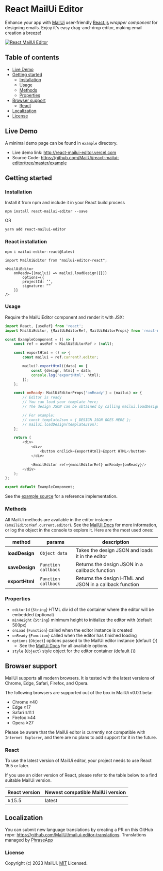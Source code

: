 # React MailUi Editor

Enhance your app with [MailUi](https://mailui.co) user-friendly [React.js](https://react.dev) _wrapper component_ for
designing emails. Enjoy
it's easy drag-and-drop editor, making email creation a breeze!

[![React MailUi Editor](https://camo.envatousercontent.com/c5a07583e98a3019bcdc7b0d5a7c4d0ef8b36e98/68747470733a2f2f63616d6f2e67697468756275736572636f6e74656e742e636f6d2f373737356430323236313637303232613134353334313565316336326165636131316532383530373366663135366563646331616135313662386534656136382f363837343734373037333361326632663664363136393663373536393265363336663266363936643631363736353733326636643631363936633735363932653661373036353637)](https://mailui.co/)

## Table of contents

- [Live Demo](#live-demo)
- [Getting started](#getting-started)
  - [Installation](#installation)
  - [Usage](#usage)
  - [Methods](#methods)
  - [Properties](#properties)
- [Browser support](#browser-support)
  - [React](#react)
- [Localization](#localization)
- [License](#license)

## Live Demo

A minimal demo page can be found in `example` directory.

- Live demo link: http://react-mailui-editor.vercel.com
- Source Code: https://github.com/MailUi/react-mailui-editor/tree/master/example

## Getting started

### Installation

Install it from npm and include it in your React build process

```
npm install react-mailui-editor --save
```

OR

```
yarn add react-mailui-editor
```

### React installation

```
npm i mailui-editor-react@latest
```

```
import MailUiEditor from "mailui-editor-react";

<MailUiEditor
    onReady={(mailui) => mailui.loadDesign({})}
        options={{
        projectId: ‘‘,
        signature: ““
    }}
/>

```

### Usage

Require the MailUiEditor component and render it with JSX:

```javascript
import React, {useRef} from 'react';
import MailUiEditor, {MailUiEditorRef, MailUiEditorProps} from 'react-mailui-editor';

const ExampleComponent = () => {
    const ref = useRef < MailUiEditorRef > (null);

    const exportHtml = () => {
        const mailui = ref.current?.editor;

        mailui?.exportHtml((data) => {
            const {design, html} = data;
            console.log('exportHtml', html);
        });
    };

    const onReady: MailUiEditorProps['onReady'] = (mailui) => {
        // Editor is ready
        // You can load your template here;
        // The design JSON can be obtained by calling mailui.loadDesign(callback) or mailui.exportHtml(callback)

        // For example:
        // const templateJson = { DESIGN JSON GOES HERE };
        // mailui.loadDesign(templateJson);
    };

    return (
        <div>
            <div>
                <button onClick={exportHtml}>Export HTML</button>
            </div>

            <EmailEditor ref={emailEditorRef} onReady={onReady}/>
        </div>
    );
};

export default ExampleComponent;
```

See the [example source](https://github.com/MailUi/react-mailui-editor/blob/master/example/src/basic/index.tsx) for a
reference implementation.

### Methods

All MailUi methods are available in the editor instance (`emailEditorRef.current.editor`). See
the [MailUi Docs](https://docs.mailui.co/) for more information, or log the object in the console to explore it. Here
are the most used ones:

| method         | params              | description                                             |
| -------------- | ------------------- | ------------------------------------------------------- |
| **loadDesign** | `Object data`       | Takes the design JSON and loads it in the editor        |
| **saveDesign** | `Function callback` | Returns the design JSON in a callback function          |
| **exportHtml** | `Function callback` | Returns the design HTML and JSON in a callback function |

### Properties

- `editorId` {`String`} HTML div id of the container where the editor will be embedded (optional)
- `minHeight` {`String`} minimum height to initialize the editor with (default 500px)
- `onLoad` {`Function`} called when the editor instance is created
- `onReady` {`Function`} called when the editor has finished loading
- `options` {`Object`} options passed to the MailUi editor instance (default {})
  - See the [MailUi Docs](https://docs.mailui.co/docs/getting-started#configuration-options) for all available
    options.
- `style` {`Object`} style object for the editor container (default {})

## Browser support

MailUi supports all modern browsers. It is tested with the latest versions of Chrome, Edge, Safari, Firefox, and
Opera.

The following browsers are supported out of the box in MailUi v0.0.1.beta:

- Chrome ≥40
- Edge ≥17
- Safari ≥11.1
- Firefox ≥44
- Opera ≥27

[//]: # '- IE (not supported)'
[//]: # 'If you need to support older browsers, you will need to use React-PDF v6 or v5.'

Please be aware that the MailUi editor is currently not compatible with `Internet Explorer`, and there are no plans to
add support for it in the future.

### React

To use the latest version of MailUi editor, your project needs to use React 15.5 or later.

If you use an older version of React, please refer to the table below to a find suitable MailUi version.

| React version | Newest compatible MailUi version |
| ------------- | -------------------------------- |
| ≥15.5         | latest                           |

[//]: # '| ≥16.8         | latest                              |'
[//]: # '| ≥16.3         | 5.x                                 |'

## Localization

You can submit new language translations by creating a PR on this GitHub
repo: https://github.com/MailUi/mailui-editor-translations.
Translations managed by [PhraseApp](https://phraseapp.com)

### License

Copyright (c) 2023 MailUi. [MIT](LICENSE) Licensed.
